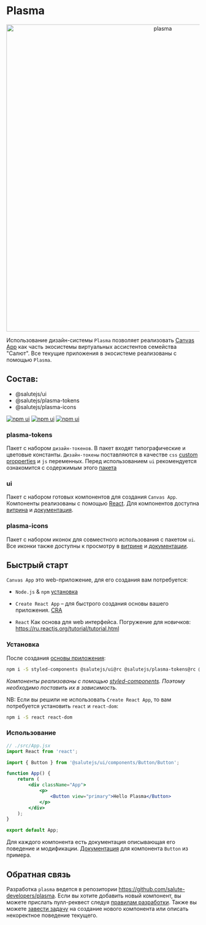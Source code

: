 # Plasma

<p align="center">
  <img width="800" src="https://user-images.githubusercontent.com/1813468/98610527-d37ba500-2300-11eb-87c3-80cc1c08ecb4.png" alt="plasma" />
</p>

Использование дизайн-системы `Plasma` позволяет реализовать [Canvas App](https://bit.ly/3Mx0UQq) как часть экосистемы виртуальных ассистентов семейства "Салют". Все текущие приложения в экосистеме реализованы с помощью `Plasma`.

## Состав:

-   @salutejs/ui
-   @salutejs/plasma-tokens
-   @salutejs/plasma-icons

[![npm ui](https://img.shields.io/npm/v/@salutejs/ui/rc?label=%40salutejs%2Fui%40rc&style=for-the-badge)](https://www.npmjs.com/package/@salutejs/ui)
[![npm ui](https://img.shields.io/npm/v/@salutejs/plasma-tokens/rc?label=%40salutejs%2Fplasma-tokens%40rc&style=for-the-badge)](https://www.npmjs.com/package/@salutejs/plasma-tokens)
[![npm ui](https://img.shields.io/npm/v/@salutejs/plasma-icons/rc?label=%40salutejs%2Fplasma-icons%40rc&style=for-the-badge)](https://www.npmjs.com/package/@salutejs/plasma-icons)

### plasma-tokens

Пакет с набором `дизайн-токенов`. В пакет входят типографические и цветовые константы. `Дизайн-токены` поставляются в качестве `css` [custom propperties](https://developer.mozilla.org/en-US/docs/Web/CSS/--*) и `js` переменных. Перед использованием `ui` рекомендуется ознакомится с содержимым этого [пакета](./packages/plasma-tokens/README.md)

### ui

Пакет с набором готовых компонентов для создания `Canvas App`. Компоненты реализованы с помощью [React](https://reactjs.org/). Для компонентов доступна [витрина](https://rc--5f96ec813d800900227e3b93.chromatic.com) и [документация](https://bit.ly/36MIrA0).

### plasma-icons

Пакет с набором иконок для совместного использования с пакетом `ui`. Все иконки также доступны к просмотру в [витрине](https://rc--5f96ec813d800900227e3b93.chromatic.com) и [документации](https://bit.ly/36MIrA0).

## Быстрый старт

`Canvas App` это web-приложение, для его создания вам потребуется:

-   `Node.js` & `npm` [установка](https://nodejs.org/ru/)

-   `Create React App` – для быстрого создания основы вашего приложения. [CRA](https://create-react-app.dev/docs/getting-started#quick-start)

-   `React` Как основа для web интерфейса. Погружение для новичков: https://ru.reactjs.org/tutorial/tutorial.html

### Установка

После создания [основы приложения](https://create-react-app.dev/docs/getting-started#quick-start):

```sh
npm i -S styled-components @salutejs/ui@rc @salutejs/plasma-tokens@rc @salutejs/plasma-icons@rc
```

_Компоненты реализованы с помощью [styled-components](http://styled-components.com/). Поэтому необходимо поставить их в зависимость._

NB: Если вы решили не использовать `Create React App`, то вам потребуется установить `react` и `react-dom`:

```sh
npm i -S react react-dom
```

### Использование

```jsx
// ./src/App.jsx
import React from 'react';

import { Button } from '@salutejs/ui/components/Button/Button';

function App() {
    return (
        <div className="App">
            <p>
                <Button view="primary">Hello Plasma</Button>
            </p>
        </div>
    );
}

export default App;
```

Для каждого компонента есть документация описывающая его поведение и модификации.
[Документация](https://bit.ly/36MIrA0current/components/Button) для компонента `Button` из примера.

## Обратная связь

Разработка `plasma` ведется в репозитории https://github.com/salute-developers/plasma.
Если вы хотите добавить новый компонент, вы можете прислать пулл-реквест следуя [правилам разработки](./CONTRIBUTING.md). Также вы можете [завести задачу](https://github.com/salute-developers/plasma/issues/new) на создание нового компонента или описать некоректное поведение текущего.
